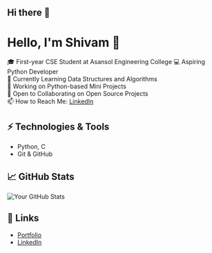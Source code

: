 ## Hi there 👋

<!--
**shivammodi05/shivammodi05** is a ✨ _special_ ✨ repository because its `README.md` (this file) appears on your GitHub profile.

Here are some ideas to get you started:

- 🔭 I’m currently working on ...
- 🌱 I’m currently learning ...
- 👯 I’m looking to collaborate on ...
- 🤔 I’m looking for help with ...
- 💬 Ask me about ...
- 📫 How to reach me: ...
- 😄 Pronouns: ...
- ⚡ Fun fact: ...
-->
# Hello, I'm Shivam 👋

🎓 First-year CSE Student at Asansol Engineering College
💻 Aspiring Python Developer  
🌱 Currently Learning Data Structures and Algorithms  
🔭 Working on Python-based Mini Projects  
🤝 Open to Collaborating on Open Source Projects  
📫 How to Reach Me: [LinkedIn](https://www.linkedin.com/in/shivam-modi-00b055327/)

## ⚡ Technologies & Tools
- Python, C
- Git & GitHub

## 📈 GitHub Stats
![Your GitHub Stats](https://github-readme-stats.vercel.app/api?username=shivammodi05&show_icons=true)

## 🔗 Links
- [Portfolio](https://github.com/shivammodi05)
- [LinkedIn](https://www.linkedin.com/in/shivam-modi-00b055327/)
